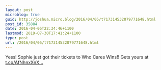 ```yaml
---
layout: post
microblog: true
guid: http://joshua.micro.blog/2016/04/05/t717314532079771648.html
post_id: 35884
date: 2016-04-05T22:34:46+1100
lastmod: 2019-07-30T17:41:24+1100
type: post
url: /2016/04/05/t717314532079771648.html
---
```

Yess! Sophie just got their tickets to Who Cares Wins!! Gets yours at [t.co/AfNhnxXnX...](https://t.co/AfNhnxXnXn)
